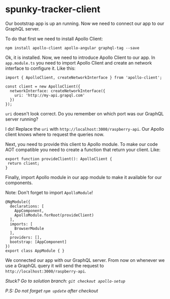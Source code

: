 # spunky-tracker-client

Our bootstrap app is up an running. Now we need to connect our app to our GraphQL server. 

To do that first we need to install Apollo Client:

`npm install apollo-client apollo-angular graphql-tag --save`

Ok, it is installed. Now, we need to introduce Apollo Client to our app. In `app.module.ts` you need to import Apollo Client
and create an network interface to configure it. Like this:

```
import { ApolloClient, createNetworkInterface } from 'apollo-client';

const client = new ApolloClient({
  networkInterface: createNetworkInterface({
    uri: 'http://my-api.grapql.com'
  })
});
```
`uri` doesn't look correct. Do you remember on which port was our GraphQL server running?

I do! Replace the `uri` with `http://localhost:3000/raspberry-api`. Our Apollo client knows where to request the queries now.

Next, you need to provide this client to Apollo module. To make our code AOT compatible you need to create a
function that return your client. Like:
 
 ```
export function provideClient(): ApolloClient {
  return client;
}
```

Finally, import Apollo module in our app module to make it available for our components.

Note: Don't forget to import `ApolloModule`! 

```
@NgModule({
  declarations: [
    AppComponent,
    ApolloModule.forRoot(provideClient)
  ],
  imports: [
    BrowserModule
  ],
  providers: [],
  bootstrap: [AppComponent]
})
export class AppModule { }
```

We connected our app with our GraphQL server. From now on whenever we use a GraphQL query it will send the request 
to `http://localhost:3000/raspberry-api`.

_Stuck? Go to solution branch: `git checkout apollo-setup`_

_P.S: Do not forget `npm update` after checkout_



